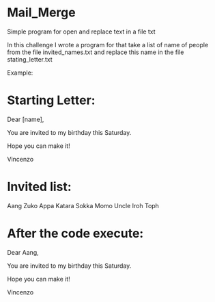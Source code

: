# Mail_Merge
Simple program for open and replace text in a file txt

In this challenge I wrote a program for that take a list of name of people from the file invited_names.txt and replace this name in the file stating_letter.txt

Example:

# Starting Letter:

Dear [name],

You are invited to my birthday this Saturday.

Hope you can make it!

Vincenzo

# Invited list:

Aang
Zuko
Appa
Katara
Sokka
Momo
Uncle Iroh
Toph

# After the code execute:

Dear Aang,

You are invited to my birthday this Saturday.

Hope you can make it!

Vincenzo
